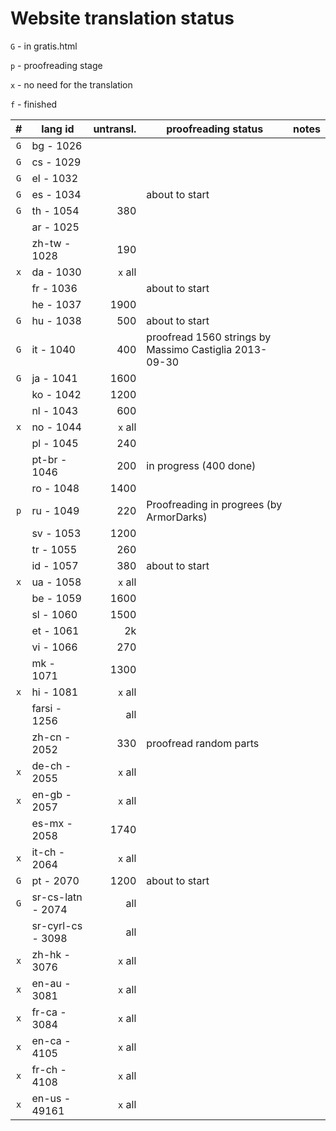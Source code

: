 ﻿

Website translation status
==========================

`G` - in gratis.html

`p` - proofreading stage

`x` - no need for the translation

`f` - finished

|  #  |      lang id      | untransl. |                  proofreading status                   | notes |
| :-: | ----------------- | --------: | ------------------------------------------------------ | ----- |
| `G` | bg - 1026         |           |                                                        |       |
| `G` | cs - 1029         |           |                                                        |       |
| `G` | el - 1032         |           |                                                        |       |
| `G` | es - 1034         |           | about to start                                         |       |
| `G` | th - 1054         |       380 |                                                        |       |
|     | ar - 1025         |           |                                                        |       |
|     | zh-tw - 1028      |       190 |                                                        |       |
| `x` | da - 1030         |   `x` all |                                                        |       |
|     | fr - 1036         |           | about to start                                         |       |
|     | he - 1037         |      1900 |                                                        |       |
| `G` | hu - 1038         |       500 | about to start                                         |       |
| `G` | it - 1040         |       400 | proofread 1560 strings by Massimo Castiglia 2013-09-30 |       |
| `G` | ja - 1041         |      1600 |                                                        |       |
|     | ko - 1042         |      1200 |                                                        |       |
|     | nl - 1043         |       600 |                                                        |       |
| `x` | no - 1044         |   `x` all |                                                        |       |
|     | pl - 1045         |       240 |                                                        |       |
|     | pt-br - 1046      |       200 | in progress (400 done)                                 |       |
|     | ro - 1048         |      1400 |                                                        |       |
| `p` | ru - 1049         |       220 | Proofreading in progrees (by ArmorDarks)               |       |
|     | sv - 1053         |      1200 |                                                        |       |
|     | tr - 1055         |       260 |                                                        |       |
|     | id - 1057         |       380 | about to start                                         |       |
| `x` | ua - 1058         |   `x` all |                                                        |       |
|     | be - 1059         |      1600 |                                                        |       |
|     | sl - 1060         |      1500 |                                                        |       |
|     | et - 1061         |        2k |                                                        |       |
|     | vi - 1066         |       270 |                                                        |       |
|     | mk - 1071         |      1300 |                                                        |       |
| `x` | hi - 1081         |   `x` all |                                                        |       |
|     | farsi - 1256      |       all |                                                        |       |
|     | zh-cn - 2052      |       330 | proofread random parts                                 |       |
| `x` | de-ch - 2055      |   `x` all |                                                        |       |
| `x` | en-gb - 2057      |   `x` all |                                                        |       |
|     | es-mx - 2058      |      1740 |                                                        |       |
| `x` | it-ch - 2064      |   `x` all |                                                        |       |
| `G` | pt - 2070         |      1200 | about to start                                         |       |
| `G` | sr-cs-latn - 2074 |       all |                                                        |       |
|     | sr-cyrl-cs - 3098 |       all |                                                        |       |
| `x` | zh-hk - 3076      |   `x` all |                                                        |       |
| `x` | en-au - 3081      |   `x` all |                                                        |       |
| `x` | fr-ca - 3084      |   `x` all |                                                        |       |
| `x` | en-ca - 4105      |   `x` all |                                                        |       |
| `x` | fr-ch - 4108      |   `x` all |                                                        |       |
| `x` | en-us - 49161     |   `x` all |                                                        |       |
